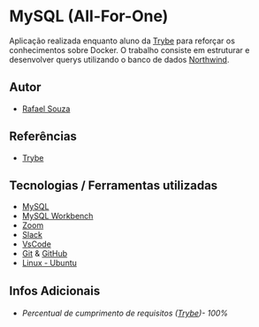 # MySQL (All-For-One)

Aplicação realizada enquanto aluno da [Trybe](https://www.betrybe.com/) para reforçar os conhecimentos sobre Docker. O trabalho consiste em estruturar e desenvolver querys utilizando o banco de dados [Northwind](https://www.aspsnippets.com/Articles/Download-and-Install-Microsoft-Northwind-Sample-database-in-MySql.aspx).

## Autor

- [Rafael Souza](https://github.com/Rafael-Souza-97)

## Referências

 - [Trybe](https://www.betrybe.com/)

## Tecnologias / Ferramentas utilizadas

- [MySQL](https://www.mysql.com/)
- [MySQL Workbench](https://www.mysql.com/products/workbench/)
- [Zoom](https://zoom.us/)
- [Slack](https://slack.com/intl/pt-br/)
- [VsCode](https://code.visualstudio.com/)
- [Git](https://git-scm.com/) & [GitHub](https://github.com/)
- [Linux - Ubuntu](https://ubuntu.com/)

## Infos Adicionais

- ###### Percentual de cumprimento de requisitos ([Trybe](https://www.betrybe.com/))- 100%
